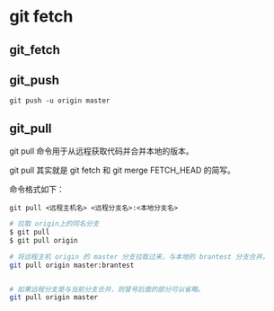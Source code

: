 # git fetch

## git_fetch


## git_push
```
git push -u origin master
```
## git_pull

git pull 命令用于从远程获取代码并合并本地的版本。

git pull 其实就是 git fetch 和 git merge FETCH_HEAD 的简写。

命令格式如下：
```
git pull <远程主机名> <远程分支名>:<本地分支名>

```

``` bash
# 拉取 origin上的同名分支
$ git pull
$ git pull origin

# 将远程主机 origin 的 master 分支拉取过来，与本地的 brantest 分支合并。
git pull origin master:brantest


# 如果远程分支是与当前分支合并，则冒号后面的部分可以省略。
git pull origin master
```